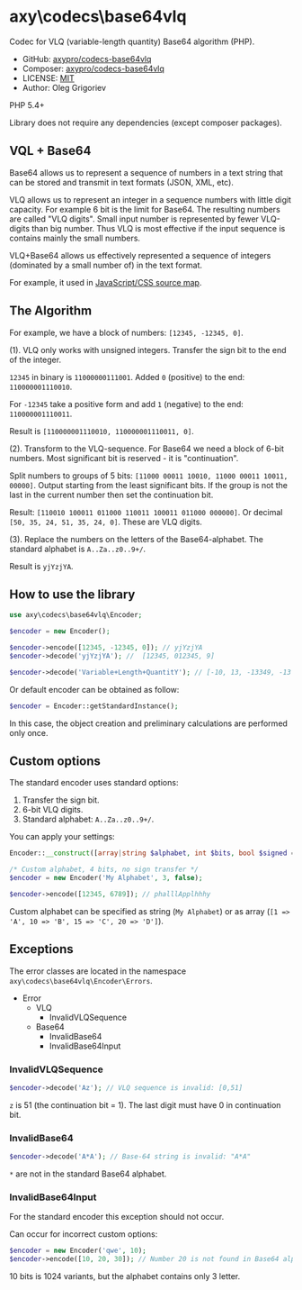 # axy\codecs\base64vlq

Codec for VLQ (variable-length quantity) Base64 algorithm (PHP).

* GitHub: [axypro/codecs-base64vlq](https://github.com/axypro/codecs-base64vlq)
* Composer: [axypro/codecs-base64vlq](https://packagist.org/packages/axy/codecs-base64vlq)
* LICENSE: [MIT](LICENSE)
* Author: Oleg Grigoriev

PHP 5.4+

Library does not require any dependencies (except composer packages).

## VQL + Base64

Base64 allows us to represent a sequence of numbers in a text string 
that can be stored and transmit in text formats (JSON, XML, etc).

VLQ allows us to represent an integer in a sequence numbers with little digit capacity.
For example 6 bit is the limit for Base64.
The resulting numbers are called "VLQ digits".
Small input number is represented by fewer VLQ-digits than big number.
Thus VLQ is most effective if the input sequence is contains mainly the small numbers.

VLQ+Base64 allows us effectively represented a sequence of integers (dominated by a small number of) in the text format.

For example, it used in [JavaScript/CSS source map](https://www.google.ru/url?sa=t&rct=j&q=&esrc=s&source=web&cd=1&cad=rja&uact=8&sqi=2&ved=0CBwQFjAA&url=https%3A%2F%2Fdocs.google.com%2Fdocument%2Fd%2F1U1RGAehQwRypUTovF1KRlpiOFze0b-_2gc6fAH0KY0k%2Fedit&ei=abnpVKTZKeaHygPs0oK4BA&usg=AFQjCNFpOFA_dC_8cB50KJ1dXbOH7pvJnA&bvm=bv.86475890,d.bGQ).

## The Algorithm

For example, we have a block of numbers: `[12345, -12345, 0]`.

(1). VLQ only works with unsigned integers.
Transfer the sign bit to the end of the integer.

`12345` in binary is `11000000111001`.
Added `0` (positive) to the end: `110000001110010`.

For `-12345` take a positive form and add `1` (negative) to the end: `110000001110011`.
 
Result is `[110000001110010, 110000001110011, 0]`.

(2). Transform to the VLQ-sequence.
For Base64 we need a block of 6-bit numbers.
Most significant bit is reserved - it is "continuation".

Split numbers to groups of 5 bits: `[11000 00011 10010, 11000 00011 10011, 00000]`.
Output starting from the least significant bits.
If the group is not the last in the current number then set the continuation bit. 

Result: `[110010 100011 011000 110011 100011 011000 000000]`. 
Or decimal `[50, 35, 24, 51, 35, 24, 0]`.
These are VLQ digits.

(3). Replace the numbers on the letters of the Base64-alphabet.
The standard alphabet is `A..Za..z0..9+/`.

Result is `yjYzjYA`.

## How to use the library

```php
use axy\codecs\base64vlq\Encoder;

$encoder = new Encoder();

$encoder->encode([12345, -12345, 0]); // yjYzjYA
$encoder->decode('yjYzjYA'); //  [12345, 012345, 9]

$encoder->decode('Variable+Length+QuantitY'); // [-10, 13, -13349, -13 ... -12797139]
```

Or default encoder can be obtained as follow:

```php
$encoder = Encoder::getStandardInstance();
```

In this case, the object creation and preliminary calculations are performed only once.

## Custom options

The standard encoder uses standard options:
 
1. Transfer the sign bit.
2. 6-bit VLQ digits.
3. Standard alphabet: `A..Za..z0..9+/`.

You can apply your settings:

```php
Encoder::__construct([array|string $alphabet, int $bits, bool $signed = true])
```

```php
/* Custom alphabet, 4 bits, no sign transfer */
$encoder = new Encoder('My Alphabet', 3, false);

$encoder->encode([12345, 6789]); // phalllApplhhhy
```

Custom alphabet can be specified as string (`My Alphabet`) or as array (`[1 => 'A', 10 => 'B', 15 => 'C', 20 => 'D']`).

## Exceptions

The error classes are located in the namespace `axy\codecs\base64vlq\Encoder\Errors`.

* Error
    * VLQ
        * InvalidVLQSequence
    * Base64
        * InvalidBase64
        * InvalidBase64Input

### InvalidVLQSequence

```php
$encoder->decode('Az'); // VLQ sequence is invalid: [0,51]
```

`z` is 51 (the continuation bit = 1).
The last digit must have 0 in continuation bit.

### InvalidBase64

```php
$encoder->decode('A*A'); // Base-64 string is invalid: "A*A"
```

`*` are not in the standard Base64 alphabet.

### InvalidBase64Input

For the standard encoder this exception should not occur.

Can occur for incorrect custom options:

```php
$encoder = new Encoder('qwe', 10);
$encoder->encode([10, 20, 30]); // Number 20 is not found in Base64 alphabet
```

10 bits is 1024 variants, but the alphabet contains only 3 letter.
